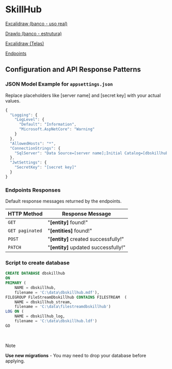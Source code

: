 # SkillHub

[Excalidraw (banco - uso real)](https://excalidraw.com/#room=114b9c48c1252563a8fc,J-9EAKgDjhiY6qSNGlmH1A)

[DrawIo (banco - estrutura)](https://drive.google.com/file/d/1GimoezsFH2gIr3zoZXtKwcGyw3yuuM5c/view?usp=sharing)

[Excalidraw (Telas)](https://excalidraw.com/#room=101b4e8167b7871b19c0,uzQJxNXB0gdBE5HK5-o7ow)

[Endpoints](/api/endpoints.md)

## Configuration and API Response Patterns

### JSON Model Example for `appsettings.json`
Replace placeholders like [server name] and [secret key] with your actual values.

```javascript
{
  "Logging": {
    "LogLevel": {
      "Default": "Information",
      "Microsoft.AspNetCore": "Warning"
    }
  },
  "AllowedHosts": "*",
  "ConnectionStrings": {
    "SqlServer": "Data Source=[server name];Initial Catalog=[dbskillhub - database name];Integrated Security=True;Trust Server Certificate=True;"
  },
  "JwtSettings": {
    "SecretKey": "[secret key]"
  }
}
```

### Endpoints Responses
Default response messages returned by the endpoints. 

| HTTP Method    | Response Message                          |
|----------------|------------------------------------------|
| `GET`          | "**[entity]** found!"                   |
| `GET paginated`| "**[entities]** found!"                 |
| `POST`         | "**[entity]** created successfully!"    |
| `PATCH`        | "**[entity]** updated successfully!"    |


### Script to create database

```sql
CREATE DATABASE dbskillhub
ON 
PRIMARY (
	NAME = dbskillhub,
	filename = 'C:\data\dbskillhub.mdf'),
FILEGROUP FileStreamDbskillhub CONTAINS FILESTREAM  (
	NAME = dbskillhub_stream,
	filename = 'C:\data\filestreamdbskillhub')
LOG ON ( 
	NAME = dbskillhub_log,
	filename = 'C:\data\dbskillhub.ldf')
GO
```

<br>

> [!NOTE]
> **Use new migrations** - You may need to drop your database before applying.